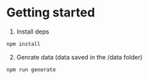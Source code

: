 # Getting started

1. Install deps

```bash
npm install
```

2. Genrate data (data saved in the /data folder)

```bash
npm run generate
```
